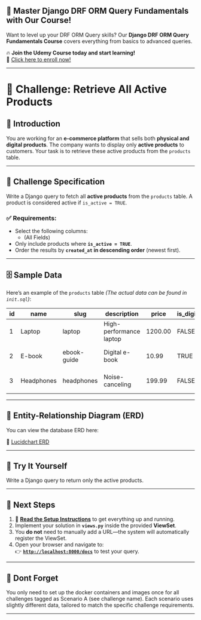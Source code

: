 ## 🚀 Master Django DRF ORM Query Fundamentals with Our Course!  
Want to level up your DRF ORM Query skills? Our **Django DRF ORM Query Fundamentals Course** covers everything from basics to advanced queries.  

🔥 **Join the Udemy Course today and start learning!**  
📌 [Click here to enroll now!](https://www.udemy.com/course/django-drf-query-fundamentals/?referralCode=1CFCB355D90D3DA11077)  

---

# 🚀 Challenge: Retrieve All Active Products  

## 📖 Introduction  
You are working for an **e-commerce platform** that sells both **physical and digital products**. The company wants to display only **active products** to customers. Your task is to retrieve these active products from the `products` table.  

---

## 🎯 Challenge Specification  
Write a Django query to fetch all **active products** from the `products` table. A product is considered active if `is_active = TRUE`.  

### ✅ Requirements:  
- Select the following columns:  
  - (All Fields)
- Only include products where **`is_active = TRUE`**.  
- Order the results by **`created_at` in descending order** (newest first).  

---

## 🗄️ Sample Data  
Here’s an example of the `products` table _(The actual data can be found in `init.sql`)_:  

| id | name        | slug        | description             | price  | is_digital | is_active | created_at          |  
|----|------------|------------|-------------------------|--------|------------|-----------|---------------------|  
| 1  | Laptop     | laptop     | High-performance laptop | 1200.00 | FALSE      | TRUE      | 2024-03-20 10:30:00 |  
| 2  | E-book     | ebook-guide | Digital e-book         | 10.99  | TRUE       | FALSE     | 2024-02-10 09:00:00 |  
| 3  | Headphones | headphones | Noise-canceling        | 199.99 | FALSE      | TRUE      | 2024-03-18 14:15:00 |  

---

## 📌 Entity-Relationship Diagram (ERD)

You can view the database ERD here:  

🔗 [Lucidchart ERD](https://lucid.app/lucidchart/90664290-7d25-4076-825a-b719f04140f2/edit?viewport_loc=-4160%2C1399%2C2107%2C1076%2C0_0&invitationId=inv_cb44d210-28fb-4ad3-b952-1af4af42f529)  

---

## 🤔 Try It Yourself  
Write a Django query to return only the active products.  

---

## 🔗 Next Steps  
1. 📌 **[Read the Setup Instructions](setup_instructions.md)** to get everything up and running.  
2. Implement your solution in **`views.py`** inside the provided **ViewSet**.
4. You **do not** need to manually add a URL—the system will automatically register the ViewSet.  
5. Open your browser and navigate to:  
  👉 **[`http://localhost:8000/docs`](http://localhost:8000/docs)** to test your query.   

---

## 📌 Dont Forget  
You only need to set up the docker containers and images once for all challenges tagged as Scenario A (see challenge name). Each scenario uses slightly different data, tailored to match the specific challenge requirements.  

---